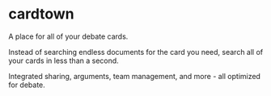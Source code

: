 # cardtown
A place for all of your debate cards.
 
Instead of searching endless documents for the card you need, search all of your cards in less than a second.

Integrated sharing, arguments, team management, and more - all optimized for debate.
